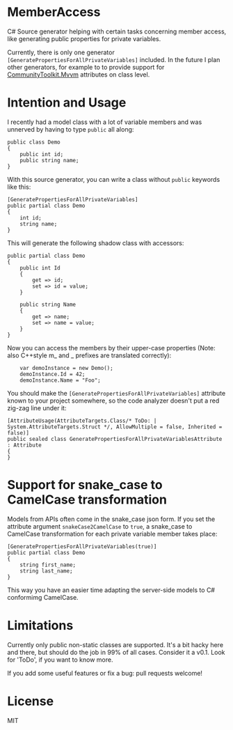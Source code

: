 # MemberAccess

C# Source generator helping with certain tasks concerning member access, like generating public properties for private variables.

Currently, there is only one generator ``[GeneratePropertiesForAllPrivateVariables]`` included. In the future I plan other generators, for example to to provide support for [CommunityToolkit.Mvvm](https://github.com/CommunityToolkit/dotnet) attributes on class level.

# Intention and Usage

I recently had a model class with a lot of variable members and was unnerved by having to type ``public`` all along:

    public class Demo
    {
        public int id;
        public string name;
    }

With this source generator, you can write a class without ``public`` keywords like this:

    [GeneratePropertiesForAllPrivateVariables]
    public partial class Demo
    {
        int id;
        string name;
    }

This will generate the following shadow class with accessors:

    public partial class Demo
    {
        public int Id
        {
            get => id;
            set => id = value;
        }

        public string Name
        {
            get => name;
            set => name = value;
        }
    }

Now you can access the members by their upper-case properties (Note: also C++style m_ and _ prefixes are translated correctly):

        var demoInstance = new Demo();
        demoInstance.Id = 42;
        demoInstance.Name = "Foo";

You should make the ``[GeneratePropertiesForAllPrivateVariables]`` attribute known to your project somewhere, so the code analyzer doesn't put a red zig-zag line under it:

    [AttributeUsage(AttributeTargets.Class/* ToDo: | System.AttributeTargets.Struct */, AllowMultiple = false, Inherited = false)]
    public sealed class GeneratePropertiesForAllPrivateVariablesAttribute : Attribute
    {
    }

# Support for snake_case to CamelCase transformation

Models from APIs often come in the snake_case json form. If you set the attribute argument ``snakeCase2CamelCase`` to ``true``, a snake_case to CamelCase transformation for each private variable member takes place:

    [GeneratePropertiesForAllPrivateVariables(true)]
    public partial class Demo
    {
        string first_name;
        string last_name;
    }

This way you have an easier time adapting the server-side models to C# conformimg CamelCase.

# Limitations

Currently only public non-static classes are supported. It's a bit hacky here and there, but should do the job in 99% of all cases. Consider it a v0.1. Look for 'ToDo', if you want to know more.

If you add some useful features or fix a bug: pull requests welcome!

# License

MIT
